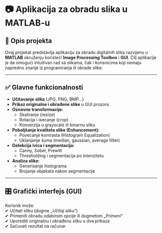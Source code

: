 # 📷 Aplikacija za obradu slika u MATLAB-u

## 📌 Opis projekta  
Ovaj projekat predstavlja aplikaciju za obradu digitalnih slika razvijenu u **MATLAB** okruženju koristeći **Image Processing Toolbox** i **GUI**. Cilj aplikacije je da omogući intuitivan rad sa slikama, čak i korisnicima koji nemaju napredno znanje iz programiranja ili obrade slike.

---

## ✅ Glavne funkcionalnosti

- **Učitavanje slika** (JPG, PNG, BMP...)  
- **Prikaz originalne i obrađene slike** u GUI prozoru  
- **Osnovne transformacije:**  
  - Skaliranje (resize)  
  - Rotacija i isecanje (crop)  
  - Konverzija u grayscale ili binarnu sliku  
- **Poboljšanje kvaliteta slike (Enhancement):**  
  - Povećanje kontrasta (Histogram Equalization)  
  - Uklanjanje šuma (median, gaussian, average filter)  
- **Detekcija ivica i segmentacija:**  
  - Canny, Sobel, Prewitt  
  - Thresholding i segmentacija po intenzitetu  
- **Analiza slike:**  
  - Generisanje histograma  
  - Brojanje objekata nakon segmentacije  

---

## 🎛 Grafički interfejs (GUI)

Korisnik može:  
✔ Učitati sliku (dugme *„Učitaj sliku“*)  
✔ Primeniti obradu odabirom opcije ili dugmetom *„Primeni“*  
✔ Uporediti originalnu i obrađenu sliku u dva prikaza  
✔ Sačuvati rezultat na računar
